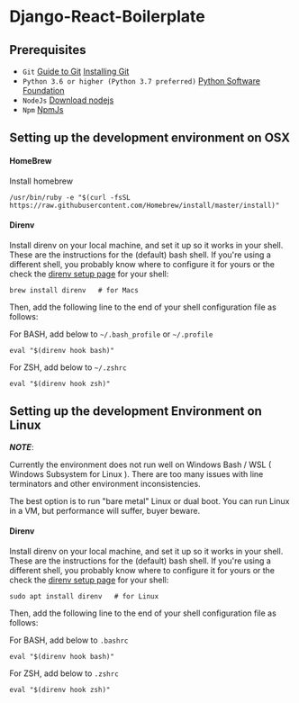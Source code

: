 # Django-React-Boilerplate

## Prerequisites

-   `Git` [Guide to Git](https://git-scm.com/doc) [Installing Git](https://gist.github.com/derhuerst/1b15ff4652a867391f03)
-   `Python 3.6 or higher (Python 3.7 preferred)` [Python Software Foundation](https://www.python.org/)
-   `NodeJs` [Download nodejs](https://nodejs.org/en/download/)
-   `Npm` [NpmJs](https://www.npmjs.com/get-npm)

## Setting up the development environment on OSX

#### HomeBrew

Install homebrew

    /usr/bin/ruby -e "$(curl -fsSL https://raw.githubusercontent.com/Homebrew/install/master/install)"

#### Direnv

Install direnv on your local machine, and set it up so it works
in your shell. These are the instructions for the (default) bash shell. If
you're using a different shell, you probably know where to configure it for
yours or the check the [direnv setup page](https://direnv.net/docs/hook.html) for your shell:

    brew install direnv   # for Macs

Then, add the following line to the end of your shell configuration file as follows:

For BASH, add below to `~/.bash_profile` or `~/.profile`

    eval "$(direnv hook bash)"

For ZSH, add below to `~/.zshrc`

    eval "$(direnv hook zsh)"
    
## Setting up the development Environment on Linux
**_NOTE_**:

Currently the environment does not run well on Windows Bash / WSL ( Windows Subsystem for Linux ).
There are too many issues with line terminators and other environment inconsistencies.

The best option is to run "bare metal" Linux or dual boot. You can run Linux in a VM, but performance will suffer, buyer beware.

#### Direnv

Install direnv on your local machine, and set it up so it works
in your shell. These are the instructions for the (default) bash shell. If
you're using a different shell, you probably know where to configure it for
yours or the check the [direnv setup page](https://direnv.net/docs/hook.html) for your shell:

    sudo apt install direnv   # for Linux

Then, add the following line to the end of your shell configuration file as follows:

For BASH, add below to `.bashrc`

    eval "$(direnv hook bash)"

For ZSH, add below to `.zshrc`

    eval "$(direnv hook zsh)"